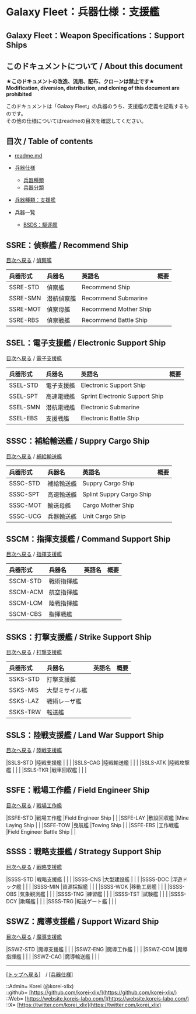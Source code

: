 # Galaxy Fleet：兵器仕様：支援艦

## Galaxy Fleet：Weapon Specifications：Support Ships

## このドキュメントについて / About this document

**★このドキュメントの改造、流用、配布、クローンは禁止です★**  
    **Modification, diversion, distribution, and cloning of this document are prohibited**  
  
このドキュメントは「Galaxy Fleet」の兵器のうち、支援艦の定義を記載するものです。  
その他の仕様についてはreadmeの目次を確認してください。  





## 目次 / Table of contents

* [readme.md](/readme.md)

* [兵器仕様](/unit/readme.md)
  * [兵器種類](/strategypart/readme.md#兵器種類--unit-kind)
  * [兵器分類](/unit/readme.md#兵器分類--unit-class)

* [兵器種類：支援艦](/unit/readme.md#ss支援艦--support-ships)

* 兵器一覧
  * [BSDS：駆逐艦](#aDestroyer)








## SSRE：偵察艦 / Recommend Ship

[目次へ戻る](#目次--table-of-contents) / [偵察艦](recommendship.md)  
  

|兵器形式  |兵器名  |英語名  |概要  |
|:--|:--|:--|:--|
|SSRE-STD  |偵察艦      |Recommend Ship         |  |
|SSRE-SMN  |潜航偵察艦  |Recommend Submarine    |  |
|SSRE-MOT  |偵察母艦    |Recommend Mother Ship  |  |
|SSRE-RBS  |偵察戦艦    |Recommend Battle Ship  |  |





## SSEL：電子支援艦 / Electronic Support Ship

[目次へ戻る](#目次--table-of-contents) / [電子支援艦](electronicsupportship.md)  
  

|兵器形式  |兵器名  |英語名  |概要  |
|:--|:--|:--|:--|
|SSEL-STD  |電子支援艦  |Electronic Support Ship         |  |
|SSEL-SPT  |高速電戦艦  |Sprint Electronic Support Ship  |  |
|SSEL-SMN  |潜航電戦艦  |Electronic Submarine            |  |
|SSEL-EBS  |支援戦艦    |Electronic Battle Ship          |  |





## SSSC：補給輸送艦 / Suppry Cargo Ship

[目次へ戻る](#目次--table-of-contents) / [補給輸送艦](supprycargoship.md)  
  

|兵器形式  |兵器名  |英語名  |概要  |
|:--|:--|:--|:--|
|SSSC-STD  |補給輸送艦  |Suppry Cargo Ship         |  |
|SSSC-SPT  |高速輸送艦  |Splint Suppry Cargo Ship  |  |
|SSSC-MOT  |輸送母艦    |Cargo Mother Ship         |  |
|SSSC-UCG  |兵器輸送艦  |Unit Cargo Ship           |  |





## SSCM：指揮支援艦 / Command Support Ship

[目次へ戻る](#目次--table-of-contents) / [指揮支援艦](commandsupportship.md)  
  

|兵器形式  |兵器名  |英語名  |概要  |
|:--|:--|:--|:--|
|SSCM-STD  |戦術指揮艦  |  |  |
|SSCM-ACM  |航空指揮艦  |  |  |
|SSCM-LCM  |陸戦指揮艦  |  |  |
|SSCM-CBS  |指揮戦艦    |  |  |





## SSKS：打撃支援艦 / Strike Support Ship

[目次へ戻る](#目次--table-of-contents) / [打撃支援艦](strikesupportship.md)  
  

|兵器形式  |兵器名  |英語名  |概要  |
|:--|:--|:--|:--|
|SSKS-STD  |打撃支援艦      |  |  |
|SSKS-MIS  |大型ミサイル艦  |  |  |
|SSKS-LAZ  |戦術レーザ艦    |  |  |
|SSKS-TRW  |転送艦          |  |  |





## SSLS：陸戦支援艦 / Land War Support Ship

[目次へ戻る](#目次--table-of-contents) / [陸戦支援艦](landsupportship.md)  
  

|SSLS-STD  |陸戦支援艦  |  |  |
|SSLS-CAG  |陸戦輸送艦  |  |  |
|SSLS-ATK  |陸戦攻撃艦  |  |  |
|SSLS-TKR  |戦車回収艦  |  |  |





## SSFE：戦場工作艦 / Field Engineer Ship

[目次へ戻る](#目次--table-of-contents) / [戦場工作艦](fieldengineership.md)  
  

|SSFE-STD  |戦場工作艦  |Field Engineer Ship         |  |
|SSFE-LAY  |敷設回収艦  |Mine Laying Ship            |  |
|SSFE-TOW  |曳航艦      |Towing Ship                 |  |
|SSFE-EBS  |工作戦艦    |Field Engineer Battle Ship  |  |





## SSSS：戦略支援艦 / Strategy Support Ship

[目次へ戻る](#目次--table-of-contents) / [戦略支援艦](strategysupportship.md)  
  

|SSSS-STD  |戦略支援艦    |  |  |
|SSSS-CNS  |大型建設艦    |  |  |
|SSSS-DOC  |浮遊ドック艦  |  |  |
|SSSS-MIN  |資源採掘艦    |  |  |
|SSSS-WOK  |移動工房艦    |  |  |
|SSSS-OBS  |気象観測艦    |  |  |
|SSSS-TNG  |練習艦        |  |  |
|SSSS-TST  |試験艦        |  |  |
|SSSS-DCY  |欺瞞艦        |  |  |
|SSSS-TRG  |転送ゲート艦  |  |  |





## SSWZ：魔導支援艦 / Support Wizard Ship

[目次へ戻る](#目次--table-of-contents) / [魔導支援艦](strategysupportship.md)  
  

|SSWZ-STD  |魔導支援艦  |  |  |
|SSWZ-ENG  |魔導工作艦  |  |  |
|SSWZ-COM  |魔導指揮艦  |  |  |
|SSWZ-CAG  |魔導輸送艦  |  |  |





***
[[トップへ戻る]](/readme.md)　/
[[兵器仕様]](/unit/readme.md)  
  
::Admin= Korei (@korei-xlix)  
::github= [https://github.com/korei-xlix/](https://github.com/korei-xlix/)  
::Web= [https://website.koreis-labo.com/](https://website.koreis-labo.com/)  
::X= [https://twitter.com/korei_xlix](https://twitter.com/korei_xlix)  
